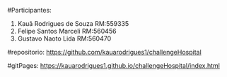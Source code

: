 #Participantes:

1. Kauã Rodrigues de Souza RM:559335
2. Felipe Santos Marceli RM:560456
3. Gustavo Naoto Lida RM:560470

#repositorio:
https://github.com/kauarodrigues1/challengeHospital

#gitPages:
https://kauarodrigues1.github.io/challengeHospital/index.html
